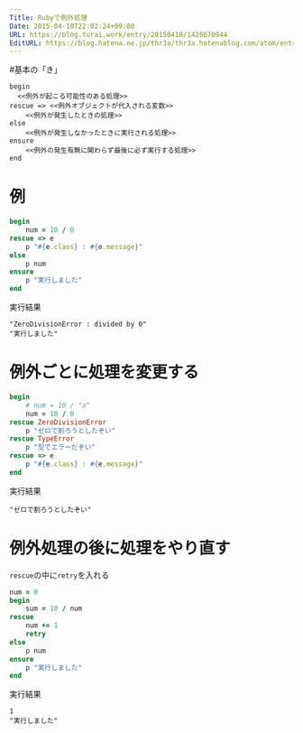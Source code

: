 ```yaml
---
Title: Rubyで例外処理
Date: 2015-04-10T22:02:24+09:00
URL: https://blog.turai.work/entry/20150410/1428670944
EditURL: https://blog.hatena.ne.jp/thr3a/thr3a.hatenablog.com/atom/entry/8454420450091067370
---
```


#基本の「き」
```
begin
  <<例外が起こる可能性のある処理>>
rescue => <<例外オブジェクトが代入される変数>>
	<<例外が発生したときの処理>>
else
	<<例外が発生しなかったときに実行される処理>>
ensure
	<<例外の発生有無に関わらず最後に必ず実行する処理>>
end
```

# 例
```ruby
begin
	num = 10 / 0
rescue => e
	p "#{e.class} : #{e.message}"
else
	p num
ensure
	p "実行しました"
end
```

実行結果
```
"ZeroDivisionError : divided by 0"
"実行しました"
```

# 例外ごとに処理を変更する
```ruby
begin
	# num = 10 / "a"
	num = 10 / 0
rescue ZeroDivisionError
	p "ゼロで割ろうとしたぞい"
rescue TypeError
	p "型でエラーだぞい"
rescue => e
	p "#{e.class} : #{e.message}"
end
```

実行結果
```
"ゼロで割ろうとしたぞい"
```

# 例外処理の後に処理をやり直す
`rescue`の中に`retry`を入れる

```ruby
num = 0
begin
	sum = 10 / num
rescue
	num += 1
	retry
else
	p num
ensure
	p "実行しました"
end
```

実行結果
```
1
"実行しました"
```

